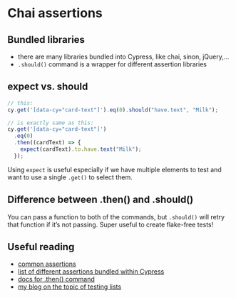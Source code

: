 # Chai assertions

## Bundled libraries

- there are many libraries bundled into Cypress, like chai, sinon, jQuery,...
- `.should()` command is a wrapper for different assertion libraries

## expect vs. should

```js
// this:
cy.get('[data-cy="card-text"]').eq(0).should("have.text", "Milk");

// is exactly same as this:
cy.get('[data-cy="card-text"]')
  .eq(0)
  .then((cardText) => {
    expect(cardText).to.have.text("Milk");
  });
```

Using `expect` is useful especially if we have multiple elements to test and want to use a single `.get()` to select them.

## Difference between .then() and .should()

You can pass a function to both of the commands, but `.should()` will retry that function if it’s not passing. Super useful to create flake-free tests!

## Useful reading

- [common assertions](https://docs.cypress.io/guides/references/assertions.html#Common-Assertions)
- [list of different assertions bundled within Cypress](https://docs.cypress.io/guides/references/assertions.html#BDD-Assertions)
- [docs for .then() command](https://docs.cypress.io/api/commands/then.html)
- [my blog on the topic of testing lists](https://filiphric.com/testing-lists-of-items)
